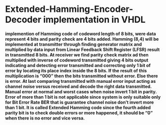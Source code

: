 # Extended-Hamming-Encoder-Decoder implementation in VHDL
#### implemention of Hamming code of codeword length of 8 bits, were data represent 4 bits and parity check are 4 bits added. Hamming (8,4) will be implemented at transmitter through finding generator matrix and multiplied by data input from Linear Feedback Shift Register (LFSR) result in transmitted 8 bits. At receiver we find parity check matrix ad then multiplied with inverse of codeword transmitted giving 4 bits output indicating and detecting error transmitted and correcting only 1 bit of error by locating its place index inside the 8 bits. If the result of this multiplication is “000” then the bits transmitted without error. Else there is error. At last comparing transmitted with manual error input acting as channel noise versus received and decode the right data transmitted. Manual error at normal and worst cases when noise invert 1 bit in parity. Error of more than 1 bit is not applicable since system is only suitable only for Bit Error Rate BER that is guarantee channel noise don’t invert more than 1 bit. It is called Extended Hamming code since the fourth added parity bit is to check double errors or more happened, it should be “0” when there is no error and vice versa. 
